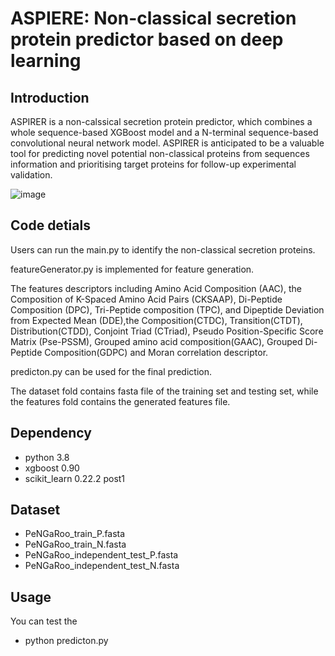 # ASPIERE: Non-classical secretion protein predictor based on deep learning

## Introduction

ASPIRER is a non-calssical secretion protein predictor, which combines a whole sequence-based XGBoost model and a N-terminal sequence-based convolutional neural network model. ASPIRER is anticipated to be a valuable tool for predicting novel potential non-classical proteins from sequences information and prioritising target proteins for follow-up experimental validation.

![image](https://user-images.githubusercontent.com/49023946/124868670-69d4a780-e003-11eb-9d86-a145fb88f880.png)


## Code detials

Users can run the main.py to identify the non-classical secretion proteins. 

featureGenerator.py is implemented for feature generation. 

The features descriptors including Amino Acid Composition (AAC), the Composition of K-Spaced Amino Acid Pairs (CKSAAP), Di-Peptide Composition (DPC), Tri-Peptide composition (TPC), and Dipeptide Deviation from Expected Mean (DDE),the Composition(CTDC), Transition(CTDT), Distribution(CTDD), Conjoint Triad (CTriad), Pseudo Position-Specific Score Matrix (Pse-PSSM), Grouped amino acid composition(GAAC), Grouped Di-Peptide Composition(GDPC) and Moran correlation descriptor.

predicton.py can be used for the final prediction.

The dataset fold contains fasta file of the training set and testing set, while the features fold contains the generated features file.

## Dependency
* python 3.8
* xgboost 0.90
* scikit_learn 0.22.2 post1

## Dataset
* PeNGaRoo_train_P.fasta 
* PeNGaRoo_train_N.fasta
* PeNGaRoo_independent_test_P.fasta
* PeNGaRoo_independent_test_N.fasta


## Usage
You can test the 
* python predicton.py

